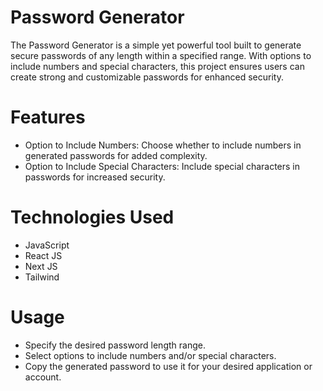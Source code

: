 # Password Generator
The Password Generator is a simple yet powerful tool built to generate secure passwords of any length within a specified range. With options to include numbers and special characters, this project ensures users can create strong and customizable passwords for enhanced security.

# Features
* Option to Include Numbers: Choose whether to include numbers in generated passwords for added complexity.
* Option to Include Special Characters: Include special characters in passwords for increased security.

# Technologies Used
* JavaScript
* React JS
* Next JS
* Tailwind

# Usage
* Specify the desired password length range.
* Select options to include numbers and/or special characters.
* Copy the generated password to use it for your desired application or account.

